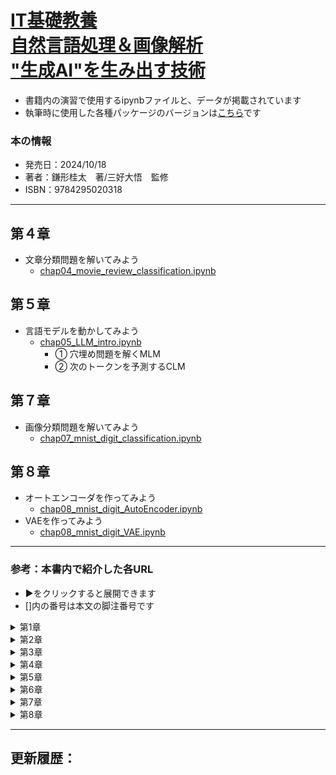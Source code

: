# [IT基礎教養<br>自然言語処理＆画像解析<br>"生成AI"を生み出す技術](https://book.impress.co.jp/books/1123101097)
- 書籍内の演習で使用するipynbファイルと、データが掲載されています
- 執筆時に使用した各種パッケージのバージョンは[こちら](執筆時に使用したパッケージバージョン.txt)です

### 本の情報
- 発売日：2024/10/18
- 著者：鎌形桂太　著/三好大悟　監修 
- ISBN：9784295020318

---
## 第４章
- 文章分類問題を解いてみよう
  - [chap04_movie_review_classification.ipynb](chap04_movie_review_classification.ipynb)
## 第５章
- 言語モデルを動かしてみよう
  - [chap05_LLM_intro.ipynb](./chap05_LLM_intro.ipynb)
    - ① 穴埋め問題を解くMLM
    - ② 次のトークンを予測するCLM
## 第７章
- 画像分類問題を解いてみよう
  - [chap07_mnist_digit_classification.ipynb](chap07_mnist_digit_classification.ipynb)
## 第８章
- オートエンコーダを作ってみよう
  - [chap08_mnist_digit_AutoEncoder.ipynb](chap08_mnist_digit_AutoEncoder.ipynb)
- VAEを作ってみよう
  - [chap08_mnist_digit_VAE.ipynb](chap08_mnist_digit_VAE.ipynb)

---
### 参考：本書内で紹介した各URL
- ▶をクリックすると展開できます
- []内の番号は本文の脚注番号です
<details><summary>第1章</summary>

- [1] [similarweb Blog](https://www.similarweb.com/blog/insights/ai-news/chatgpt-birthday/)
- [3] [similarweb社による上位ウェブサイトランキング](https://www.similarweb.com/ja/top-websites/), [ChatGPT への月間アクセス数](https://www.similarweb.com/ja/website/chatgpt.com/), 
- [5] [自治体AI zevo](https://prtimes.jp/main/html/rd/p/000000085.000056138.html)
- [6] [埼玉県戸田市によるChatGPTに関する調査研究](https://www.city.toda.saitama.jp/uploaded/attachment/62855.pdf)
- [7] [ディープフェイク（deepfake）を用いて作成されたCM動画](https://www.youtube.com/watch?v=XSUQwwOm3G4)
- [8] [Bruce Willis denies selling rights to his face](https://www.bbc.com/news/technology-63106024)
- [17] [A Comprehensive Survey on Applications of Transformers for Deep Learning Tasks](https://doi.org/10.48550/arXiv.2306.07303)
- [21] [On the Opportunities and Risks of Foundation Models](https://doi.org/10.48550/arXiv.2108.07258)
- [22] [Language Models are Few-Shot Learners](https://doi.org/10.48550/arXiv.2005.14165)
- [24] [On the Opportunities and Risks of Foundation Models](https://doi.org/10.48550/arXiv.2108.07258)
- [25] [Learning Transferable Visual Models From Natural Language Supervision](https://doi.org/10.48550/arXiv.2103.00020)
</details>

<details><summary>第2章</summary>

- [1] [23-1444 - Federal Trade Commission v. Automators LLC et al](https://www.govinfo.gov/app/details/USCOURTS-casd-3_23-cv-01444)
- [2] [AI Washing](https://www.techopedia.com/ai-washing-everything-you-need-to-know/2/34841)
- [3] [令和元年版情報通信白書](https://www.soumu.go.jp/johotsusintokei/whitepaper/ja/r01/pdf/index.html)
- [4] [A Proposal for the Dartmouth Summer Research Project on Artificial Intelligence](https://doi.org/10.1609/aimag.v27i4.1904)
- [5] [A Collection of Definitions of Intelligence](https://arxiv.org/abs/0706.3639v1)
- [6] [Introducing Superalignment](https://openai.com/blog/introducing-superalignment)
- [7] [Mark Zuckerberg’s new goal is creating artificial general intelligence](https://www.theverge.com/2024/1/18/24042354/mark-zuckerberg-meta-agi-reorg-interview)
- [8] [Rule-based Expert Systems : The MYCIN Experiments of the Stanford Heuristic Programming Project](https://doi.org/10.1016/0004-3702(85)90067-0), [Computer-Based Medical Consultations: Mycin](https://doi.org/10.1016/B978-0-444-00179-5.X5001-X)
- [12] [Siri, Siri, in my hand: Who’s the fairest in the land? On the interpretations, illustrations, and implications of artificial intelligence](https://doi.org/10.1016/j.bushor.2018.08.004)
- [16] [Does Deep Blue use Artificial Intelligence?](https://doi.org/10.3233/ICG-1997-20404)
- [17] [Recommendation of the Council on Artificial Intelligence](https://legalinstruments.oecd.org/en/instruments/oecd-legal-0449)
- [18] [H.R.6216 - National Artificial Intelligence Initiative Act of 2020, SEC. 3 (3)](https://www.congress.gov/bill/116th-congress/house-bill/6216/text#H8B1131A84B984501B54FCB9DCCF19B57)
- [20] [H.R.6216 - National Artificial Intelligence Initiative Act of 2020, SEC. 3 (9)](https://www.congress.gov/bill/116th-congress/house-bill/6216/text#HE78BB0D61F4849B2BB8A77C3046E1CF6)
- [28] [A survey on semi-supervised learning](https://doi.org/10.1007/s10994-019-05855-6)
- [29] [Unsupervised and self-supervised deep learning approaches for biomedical text mining ](https://doi.org/10.1093/bib/bbab016), [Self-supervised Learning: A Succinct Review](https://doi.org/10.1007/s11831-023-09884-2)
- [33] [Mastering the game of Go with deep neural networks and tree search](http://dx.doi.org/10.1038/nature16961)
- [34] [Training language models to follow instructions with human feedback](https://doi.org/10.48550/arXiv.2203.02155), [Introducing ChatGPT](https://openai.com/blog/chatgpt)
- [39] [Updates to the OECD’s definition of an AI system explained](https://oecd.ai/en/wonk/ai-system-definition-update)
- [46] [1.1. Linear Models](https://scikit-learn.org/stable/modules/linear_model.html#:~:text=to%20minimize%20the-,residual%20sum%20of%20squares,-between%20the%20observed)
- [64] [Visualizing the Loss Landscape of Neural Nets](https://doi.org/10.48550/arXiv.1712.09913), [Loss Visualization](https://www.telesens.co/loss-landscape-viz/viewer.html)
- [66] [A logical calculus of the ideas immanent in nervous activity](https://doi.org/10.1007/BF02478259)
- [68] [The perceptron: A probabilistic model for information storage and organization in the brain](https://doi.org/10.1037/h0042519)
- [69] [MARK I PERCEPTRON OPERATORS' MANUAL](https://apps.dtic.mil/sti/tr/pdf/AD0236965.pdf)
- [70] [Activation Functions in Deep Learning: A Comprehensive Survey and Benchmark](https://doi.org/10.48550/arXiv.2109.14545)
</details>

<details><summary>第3章</summary>

- [1] [Is ChatGPT A Good Translator? Yes With GPT-4 As The Engine](https://doi.org/10.48550/arXiv.2301.08745)
- [2] [生成 AI による検索体験 (SGE) のご紹介](https://japan.googleblog.com/2023/08/search-sge.html)
- [3] [Introducing Duolingo Max, a learning experience powered by GPT-4](https://blog.duolingo.com/duolingo-max/)
- [10] [日本語の自然言語処理ライブラリ「GiNZA」](https://www.recruit.co.jp/newsroom/2019/0402_18331.html)
- [11] [日本語形態素解析における未知語処理の一手法―既知語から派生した表記と未知オノマトペの処理―](https://doi.org/10.5715/jnlp.21.1183)
- [14] [pneumonoultramicroscopicsilicovolcanoconiosis](https://www.oed.com/dictionary/pneumonoultramicroscopicsilicovolcanoconiosis_n)
- [20] [SentencePiece](https://github.com/google/sentencepiece)
- [21] [OpenAIのTokenizer](https://platform.openai.com/tokenizer)
- [33] [実践で学ぶBM25 - パート2：BM25のアルゴリズムと変数](https://www.elastic.co/blog/practical-bm25-part-2-the-bm25-algorithm-and-its-variables)
- [40] [Efficient Estimation of Word Representations in Vector Space](https://doi.org/10.48550/arXiv.1301.3781)
</details>

<details><summary>第4章</summary>

- [3] [標準規格概要（STD-B10）](https://www.arib.or.jp/kikaku/kikaku_hoso/desc/std-b10.html)
- [9] [Update on Our Progress on AI and Hate Speech Detection](https://about.fb.com/news/2021/02/update-on-our-progress-on-ai-and-hate-speech-detection/)
- [10] [Updates on Comment Spam & Abuse](https://support.google.com/youtube/thread/192701791)
- [11] [深層学習を用いた自然言語処理モデル（AI）のAPIを無償提供](https://news.yahoo.co.jp/newshack/information/comment_API.html)
- [12] [日本語評価極性辞書](https://www.cl.ecei.tohoku.ac.jp/Open_Resources-Japanese_Sentiment_Polarity_Dictionary.html)
- [13] [景気単語極性辞書の構築とその応用](https://doi.org/10.5715/jnlp.29.1233)
- [18] [最適な Colab のプランを選択する](https://colab.research.google.com/signup/pricing?hl=ja)
- [23] [Pythonプログラミング入門の教材](https://github.com/UTokyo-IPP/utokyo-ipp.github.io), [Chainer Tutorial](https://tutorials.chainer.org/ja/tutorial.html)
- [27] [Mersenne twister](https://ja.wikipedia.org/wiki/%E3%83%A1%E3%83%AB%E3%82%BB%E3%83%B3%E3%83%8C%E3%83%BB%E3%83%84%E3%82%A4%E3%82%B9%E3%82%BF)
</details>

<details><summary>第5章</summary>

- [6] [BERT: Pre-training of Deep Bidirectional Transformers for Language Understanding](https://doi.org/10.48550/arXiv.1810.04805), [Deep contextualized word representations](https://doi.org/10.48550/arXiv.1802.05365)
- [10] [bert-base-japanese-whole-word-masking](https://huggingface.co/tohoku-nlp/bert-base-japanese-whole-word-masking)
- [11] [A Primer in BERTology: What we know about how BERT works](https://doi.org/10.48550/arXiv.2002.12327)
- [12] [GLUE: A Multi-Task Benchmark and Analysis Platform for Natural Language Understanding](https://doi.org/10.48550/arXiv.1804.07461)
- [13] [JGLUE: Japanese General Language Understanding Evaluation](https://github.com/yahoojapan/JGLUE)
- [14] [GLUE leaderboard](https://gluebenchmark.com/leaderboard)
- [15] [japanese-gpt2-medium](https://huggingface.co/rinna/japanese-gpt2-medium)
- [20] [Diverse Beam Search: Decoding Diverse Solutions from Neural Sequence Models](https://doi.org/10.48550/arXiv.1610.02424)
- [21] [The Curious Case of Neural Text Degeneration](https://doi.org/10.48550/arXiv.1904.09751)
- [27] [Finetuned Language Models Are Zero-Shot Learners](https://doi.org/10.48550/arXiv.2109.01652)
- [28] [databricks-dolly-15k-ja ](https://huggingface.co/datasets/kunishou/databricks-dolly-15k-ja)
- [32] [LLMのための日本語インストラクションデータ 公開ページ](https://liat-aip.sakura.ne.jp/wp/llm%e3%81%ae%e3%81%9f%e3%82%81%e3%81%ae%e6%97%a5%e6%9c%ac%e8%aa%9e%e3%82%a4%e3%83%b3%e3%82%b9%e3%83%88%e3%83%a9%e3%82%af%e3%82%b7%e3%83%a7%e3%83%b3%e3%83%87%e3%83%bc%e3%82%bf%e4%bd%9c%e6%88%90/llm%e3%81%ae%e3%81%9f%e3%82%81%e3%81%ae%e6%97%a5%e6%9c%ac%e8%aa%9e%e3%82%a4%e3%83%b3%e3%82%b9%e3%83%88%e3%83%a9%e3%82%af%e3%82%b7%e3%83%a7%e3%83%b3%e3%83%87%e3%83%bc%e3%82%bf-%e5%85%ac%e9%96%8b/)
- [33] [Fine tuning is for form, not facts](https://www.anyscale.com/blog/fine-tuning-is-for-form-not-facts)
- [39] [AttentionViz: A Global View of Transformer Attention](https://doi.org/10.48550/arXiv.2305.03210)
- [40] [Attention Is All You Need](https://doi.org/10.48550/arXiv.1706.03762)
- [43] [Scaling Laws for Neural Language Models](https://doi.org/10.48550/arXiv.2001.08361), [Language Models are Few-Shot Learners](https://doi.org/10.48550/arXiv.2005.14165)
- [44] [Emergent Abilities of Large Language Models](https://doi.org/10.48550/arXiv.2206.07682)
- [45] [BIG-bench tasks](https://github.com/google/BIG-bench/blob/main/bigbench/benchmark_tasks/README.md)
- [49] [Are Emergent Abilities of Large Language Models a Mirage?](https://doi.org/10.48550/arXiv.2304.15004)
- [51] [Finetuning an LLM: RLHF and alternatives (Part I)](https://medium.com/mantisnlp/finetuning-an-llm-rlhf-and-alternatives-part-i-2106b95c8087)
- [54] [検索拡張生成（RAG）とは？](https://www.elastic.co/jp/what-is/retrieval-augmented-generation)
- [55] [NotebookLM](https://notebooklm.google/)
- [56] [PRtimes上で「RAG」と検索した結果](https://prtimes.jp/main/action.php?run=html&page=searchkey&search_word=RAG)
</details>

<details><summary>第6章</summary>

- [24] [図6-02-11をDeep playground上で再現](https://playground.tensorflow.org/#activation=sigmoid&batchSize=10&dataset=circle&regDataset=reg-plane&learningRate=0.01&regularizationRate=0.001&noise=0&networkShape=3&seed=0.06305&showTestData=false&discretize=false&percTrainData=50&x=true&y=true&xTimesY=false&xSquared=false&ySquared=false&cosX=false&sinX=false&cosY=false&sinY=false&collectStats=false&problem=classification&initZero=false&hideText=false&numHiddenLayers_hide=false&percTrainData_hide=false&regularizationRate_hide=false&learningRate_hide=false&playButton_hide=false&batchSize_hide=false&problem_hide=false&noise_hide=false&activation_hide=false&stepButton_hide=false&showTestData_hide=false&dataset_hide=false&regularization_hide=false&resetButton_hide=false&discretize_hide=false)
- [25] [図6-02-12をDeep playground上で再現](https://playground.tensorflow.org/#activation=relu&regularization=L1&batchSize=10&dataset=spiral&regDataset=reg-plane&learningRate=0.01&regularizationRate=0.001&noise=0&networkShape=8,7,6&seed=0.26458&showTestData=false&discretize=false&percTrainData=90&x=true&y=true&xTimesY=false&xSquared=false&ySquared=false&cosX=false&sinX=false&cosY=false&sinY=false&collectStats=false&problem=classification&initZero=false&hideText=false&numHiddenLayers_hide=false&percTrainData_hide=false&regularizationRate_hide=false&learningRate_hide=false&playButton_hide=false&batchSize_hide=false&problem_hide=false&noise_hide=false&activation_hide=false&stepButton_hide=false&showTestData_hide=false&dataset_hide=false&regularization_hide=false&resetButton_hide=false&discretize_hide=false)
- [31] [convolution-shape-calculator](https://zimonitrome.github.io/convolution-shape-calculator/)
- [33] [Image Kernels](https://setosa.io/ev/image-kernels/), [Image-Convolution-Playground](https://generic-github-user.github.io/Image-Convolution-Playground/)
- [35] [CNN Explainer: Learning Convolutional Neural Networks with Interactive Visualization](https://doi.org/10.48550/arXiv.2004.15004)
- [36] [Gradient-based learning applied to document recognition](http://dx.doi.org/10.1109/5.726791)
- [37] [ImageNet Classification with Deep ConvolutionalNeural Networks](https://proceedings.neurips.cc/paper_files/paper/2012/file/c399862d3b9d6b76c8436e924a68c45b-Paper.pdf)
- [38] [MARK I PERCEPTRON OPERATORS' MANUAL](https://apps.dtic.mil/sti/tr/pdf/AD0236965.pdf)
- [39] [Very Deep Convolutional Networks for Large-Scale Image Recognition](https://doi.org/10.48550/arXiv.1409.1556)
- [40] [Comparative Analysis of Steering Angle Prediction For Automated Object Using Deep Neural Network](http://dx.doi.org/10.36227/techrxiv.16913443)
- [44] [Clinical ABCDE rule for early melanoma detection](https://doi.org/10.1684/ejd.2021.4171)
- [45] [Skin Cancer MNIST: HAM10000](https://www.kaggle.com/datasets/kmader/skin-cancer-mnist-ham10000)
- [47] [FixCaps: An Improved Capsules Network for Diagnosis of Skin Cancer](https://doi.org/10.1109/ACCESS.2022.3181225)
- [48] [SkinVision](https://www.skinvision.com)
- [49] [ステートメント：人工知能AIと病理医について](https://pathology.or.jp/ippan/AI-statement.html)
- [50] [Rich feature hierarchies for accurate object detection and semantic segmentation](https://arxiv.org/abs/1311.2524)
- [51] [You Only Look Once: Unified, Real-Time Object Detection](https://doi.org/10.48550/arXiv.1506.02640)
- [52] [SSD: Single Shot MultiBox Detector](https://doi.org/10.48550/arXiv.1512.02325)
- [53] [MRI画像から神経膠腫の疑いのある領域を精密に抽出するAI技術を共同開発](https://www.fujifilm.com/jp/ja/news/list/11159)
- [54] [The 2024 Brain Tumor Segmentation (BraTS) Challenge: Glioma Segmentation on Post-treatment MRI](https://arxiv.org/abs/2405.18368)
</details>

<details><summary>第7章</summary>

- [8] [Reproducibility in Keras Models](https://keras.io/examples/keras_recipes/reproducibility_recipes/)
- [19] [2-2 郵政省における“手書き文字読取方式”の区分機](https://doi.org/10.3169/itej1954.28.257)
</details>

<details><summary>第8章</summary>

- [1] [Reducing the Dimensionality of Data with Neural Networks](https://doi.org/10.1126/science.1127647)
- [3] [Building Autoencoders in Keras](https://blog.keras.io/building-autoencoders-in-keras.html)
- [12] [Auto-Encoding Variational Bayes](https://doi.org/10.48550/arXiv.1312.6114)
- [14] [chap08_mnist_digit_VAE.ipynb](chap08_mnist_digit_VAE.ipynb)
- [15] [Generative Adversarial Networks](https://doi.org/10.48550/arXiv.1406.2661)
- [16] [This X Does Not Exist](https://thisxdoesnotexist.com/)
- [17] [StyleCLIP: Text-Driven Manipulation of StyleGAN Imagery](https://doi.org/10.48550/arXiv.2103.17249)
- [18] [Only a Matter of Style: Age Transformation Using a Style-Based Regression Model](https://doi.org/10.48550/arXiv.2102.02754)
- [19] [Denoising Diffusion Implicit Models](https://arxiv.org/abs/2010.02502)
- [21] [Learning Transferable Visual Models From Natural Language Supervision](https://doi.org/10.48550/arXiv.2103.00020)
- [23] [ImageNet Data](https://www.image-net.org/download.php)
- [25] [Brazil: Children’s Personal Photos Misused to Power AI Tools](https://www.hrw.org/news/2024/06/10/brazil-childrens-personal-photos-misused-power-ai-tools), [YFCC100M: the new data in multimedia research](https://doi.org/10.1145/2812802)
- [26] [High-Resolution Image Synthesis with Latent Diffusion Models](https://doi.org/10.48550/arXiv.2112.10752)
- [30] [Ciditai](https://civitai.com/)
- [32] [An Image is Worth 16x16 Words: Transformers for Image Recognition at Scale](https://doi.org/10.48550/arXiv.2010.11929)
- [34] [Make-An-Audio: Text-To-Audio Generation with Prompt-Enhanced Diffusion Models](https://doi.org/10.48550/arXiv.2301.12661), [Make-An-Audioによって生成した音声](https://text-to-audio.github.io/)
- [37] [Large-scale Contrastive Language-Audio Pretraining with Feature Fusion and Keyword-to-Caption Augmentation](https://doi.org/10.48550/arXiv.2211.06687)
- [38] [Introducing Stable Audio Open - An Open Source Model for Audio Samples and Sound Design](https://stability.ai/news/introducing-stable-audio-open)
- [39] [Stable Video Diffusion](https://stability.ai/stable-video)
</details>

---
更新履歴：
- 
